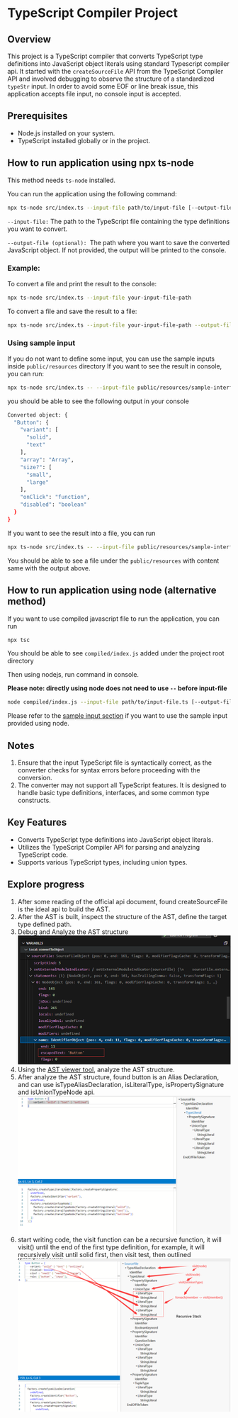 # TypeScript Compiler Project

## Overview

This project is a TypeScript compiler that converts TypeScript type definitions into JavaScript object literals using standard Typescript compiler api. It started with the `createSourceFile` API from the TypeScript Compiler API and involved debugging to observe the structure of a standardized `typeStr` input.
In order to avoid some EOF or line break issue, this application accepts file input, no console input is accepted.

## Prerequisites

- Node.js installed on your system.
- TypeScript installed globally or in the project.

## How to run application using npx ts-node

This method needs `ts-node` installed.

You can run the application using the following command:

```bash
npx ts-node src/index.ts --input-file path/to/input-file [--output-file path/to/output-file]
```

`--input-file:` The path to the TypeScript file containing the type definitions you want to convert.

`--output-file (optional): `The path where you want to save the converted JavaScript object. If not provided, the output will be printed to the console.

### Example:

To convert a file and print the result to the console:

```bash
npx ts-node src/index.ts --input-file your-input-file-path
```

To convert a file and save the result to a file:

```bash
npx ts-node src/index.ts --input-file your-input-file-path --output-file your-output-file-path
```

### Using sample input

If you do not want to define some input, you can use the sample inputs inside `public/resources` directory
If you want to see the result in console, you can run:

```bash
npx ts-node src/index.ts -- --input-file public/resources/sample-interface-input.txt
```

you should be able to see the following output in your console

```bash
Converted object: {
  "Button": {
    "variant": [
      "solid",
      "text"
    ],
    "array": "Array",
    "size?": [
      "small",
      "large"
    ],
    "onClick": "function",
    "disabled": "boolean"
  }
}
```

If you want to see the result into a file, you can run

```bash
npx ts-node src/index.ts -- --input-file public/resources/sample-interface-input.txt --output-file public/resources/sample-interface-output.txt
```

You should be able to see a file under the `public/resources` with content same with the output above.

## How to run application using node (alternative method)

If you want to use compiled javascript file to run the application, you can run

```bash
npx tsc
```

You should be able to see `compiled/index.js` added under the project root directory

Then using nodejs, run command in console.

**Please note: directly using node does not need to use `--` before input-file**

```bash
node compiled/index.js --input-file path/to/input-file.ts [--output-file path/to/output-file.json]
```

Please refer to the [sample input section](#using-sample-input) if you want to use the sample input provided using node.

## Notes

1. Ensure that the input TypeScript file is syntactically correct, as the converter checks for syntax errors before proceeding with the conversion.
2. The converter may not support all TypeScript features. It is designed to handle basic type definitions, interfaces, and some common type constructs.

## Key Features

- Converts TypeScript type definitions into JavaScript object literals.
- Utilizes the TypeScript Compiler API for parsing and analyzing TypeScript code.
- Supports various TypeScript types, including union types.


## Explore progress

1. After some reading of the official api document, found createSourceFile is the ideal api to build the AST.
2. After the AST is built, inspect the structure of the AST, define the target type defined path.
3. Debug and Analyze the AST structure![Debug and Analyze the AST structure](public/assets/AST.png)
4. Using the [AST viewer tool](https://ts-ast-viewer.com/), analyze the AST structure.
5. After analyze the AST structure, found button is an Alias Declaration, and can use isTypeAliasDeclaration, isLiteralType, isPropertySignature and isUnionTypeNode api.![Analyze the AST structure](public/assets/ast-viewer-analysis.png)
6. start writing code, the visit function can be a recursive function, it will visit() until the end of the first type definition, for example, it will recursively visit until solid first, then visit test, then outlined ![recursive stack](public/assets/recursive-analysis.png)
